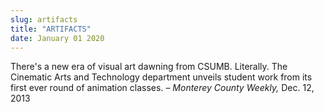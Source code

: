 ```yaml
---
slug: artifacts
title: "ARTIFACTS"
date: January 01 2020
---
```


<p>There's a new era of visual art dawning from CSUMB. Literally. The Cinematic Arts and Technology department unveils student work from its first ever round of animation classes. – <em>Monterey County Weekly,</em> Dec. 12, 2013
</p>
